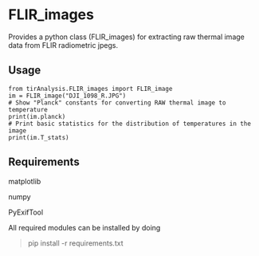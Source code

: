 # FLIR_images

Provides a python class (FLIR_images) for extracting raw thermal image data
from FLIR radiometric jpegs.


Usage
-----
```
from tirAnalysis.FLIR_images import FLIR_image
im = FLIR_image("DJI_1098_R.JPG")
# Show "Planck" constants for converting RAW thermal image to temperature
print(im.planck)
# Print basic statistics for the distribution of temperatures in the image
print(im.T_stats)
```


Requirements
------------
matplotlib

numpy

PyExifTool

All required modules can be installed by doing
> pip install -r requirements.txt
